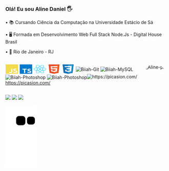  ###  Olá! Eu sou Aline Daniel 🖐️
• 📚 Cursando Ciência da Computação na Universidade Estácio de Sá 

• 🖥 Formada em Desenvolvimento Web Full Stack Node.Js - Digital House Brasil 

• 📍 Rio de Janeiro - RJ

</div>
<div style="display: inline_block"><br>
  <img align="center" alt="Rafa-Js" height="30" width="40" src="https://raw.githubusercontent.com/devicons/devicon/master/icons/javascript/javascript-plain.svg">
  <img align="center" alt="Rafa-Ts" height="30" width="40" src="https://raw.githubusercontent.com/devicons/devicon/master/icons/typescript/typescript-plain.svg">
  <img align="center" alt="Rafa-React" height="30" width="40" src="https://raw.githubusercontent.com/devicons/devicon/master/icons/react/react-original.svg">
  <img align="center" alt="Rafa-HTML" height="30" width="40" src="https://raw.githubusercontent.com/devicons/devicon/master/icons/html5/html5-original.svg">
  <img align="center" alt="Rafa-CSS" height="30" width="40" src="https://raw.githubusercontent.com/devicons/devicon/master/icons/css3/css3-original.svg">
  <img align="right" alt="Aline-pic" height="150" style="border-radius:50px;" src="https://i.ibb.co/fpKpS6L/download20211203135745.png">
  <img align="center" alt="Biiah-Git" height="30" width="40" src="https://cdn.jsdelivr.net/gh/devicons/devicon/icons/git/git-original.svg" />
  <img align="center" alt="Biiah-MySQL" height="30" width="40" src="https://cdn.jsdelivr.net/gh/devicons/devicon/icons/mysql/mysql-original.svg" />
  <img align="center" alt="Biiah-Photoshop" height="30" width="40" src="https://cdn.jsdelivr.net/gh/devicons/devicon/icons/photoshop/photoshop-plain.svg" />
  <img align="center" alt="Biiah-Photoshop" height="30" width="40" src=https://icongr.am/devicon/nodejs-original.svg?size=128&color=currentColor
  <a href="https://picasion.com/"><img src="https://i.picasion.com/pic92/234c584cf1e8e72104e7cf73677d2e7f.gif" width="40" height="30" border="0" alt="https://picasion.com/" /></a><br /><a href="https://picasion.com/">https://picasion.com/</a>


</div>
  
  ##
 
<div> 
  <a href="https://www.instagram.com/alinedaniell/" target="_blank"><img src="https://img.shields.io/badge/-Instagram-%23E4405F?style=for-the-badge&logo=instagram&logoColor=white" target="_blank"></a>
  <a href ="mailto:alinedaniel18@gmail.com"><img src="https://img.shields.io/badge/-Gmail-%23333?style=for-the-badge&logo=gmail&logoColor=white" target="_blank"></a>
  <a href="https://www.linkedin.com/in/aline-daniel-77398713b/" target="_blank"><img src="https://img.shields.io/badge/-LinkedIn-%230077B5?style=for-the-badge&logo=linkedin&logoColor=white" target="_blank"></a> 
 
  ![Snake animation](https://github.com/rafaballerini/rafaballerini/blob/output/github-contribution-grid-snake.svg)
 
</div>

